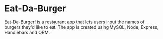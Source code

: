 # Eat-Da-Burger
Eat-Da-Burger! is a restaurant app that lets users input the names of burgers they'd like to eat. The app is created using MySQL, Node, Express, Handlebars and ORM.
